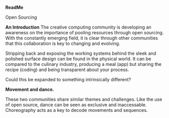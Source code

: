 **ReadMe**

Open Sourcing

**An Introduction**
The creative computing community is developing an awareness on the importance of pooling resources through open sourcing. With the constantly emerging field, it is clear through other communities that this collaboration is key to changing and evolving.

Stripping back and exposing the working systems behind the sleek and polished surface design can be found in the physical world. It can be compared to the culinary industry, producing a meal (app) but sharing the recipe (coding) and being transparent about your process.

Could this be expanded to something intrinsically different?

**Movement and dance.**

These two communities share similar themes and challenges. Like the use of open source, dance can be seen as exclusive and inaccessable. Choreography acts as a key to decode movements and sequences.


